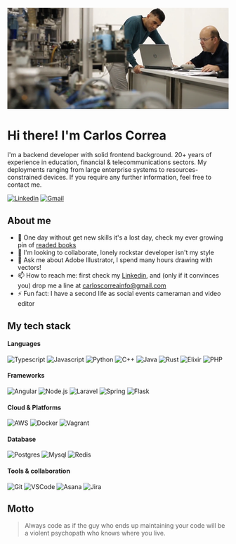 <p align="center">
<img src="profile.png" alt="Collaboration">
</p>

# Hi there! I'm Carlos Correa

I'm a backend developer with solid frontend background. 20+ years of experience in education, financial & telecommunications sectors. My deployments ranging from large enterprise systems to resources-constrained devices. If you require any further information, feel free to contact me.

[![Linkedin](https://img.shields.io/badge/linkedin-%230077B5.svg?&style=for-the-badge&logo=linkedin&logoColor=white)](https://www.linkedin.com/in/correacarlos/)
[![Gmail](https://img.shields.io/badge/gmail-D14836?&style=for-the-badge&logo=gmail&logoColor=white)](mailto:carloscorreainfo@gmail.com)

## About me

- 🌱 One day without get new skills it's a lost day, check my ever growing pin of [readed books](https://pin.it/400hk2j)
- 👯 I'm looking to collaborate, lonely rockstar developer isn't my style
- 💬 Ask me about Adobe Illustrator, I spend many hours drawing with vectors!
- 📫 How to reach me: first check my [Linkedin](https://www.linkedin.com/in/correacarlos/), and (only if it convinces you)
  drop me a line at carloscorreainfo@gmail.com
- ⚡ Fun fact: I have a second life as social events cameraman and video editor

## My tech stack

#### Languages

![Typescript](https://img.shields.io/badge/typescript%20-%23007ACC.svg?&style=for-the-badge&logo=typescript&logoColor=white)
![Javascript](https://img.shields.io/badge/javascript%20-%23323330.svg?&style=for-the-badge&logo=javascript&logoColor=%23F7DF1E)
![Python](https://img.shields.io/badge/python%20-%233776AB.svg?&style=for-the-badge&logo=python&logoColor=white)
![C++](https://img.shields.io/badge/c++%20-%2300599C.svg?&style=for-the-badge&logo=c%2B%2B&logoColor=white)
![Java](https://img.shields.io/badge/java-%23ED8B00.svg?&style=for-the-badge&logo=java&logoColor=white)
![Rust](https://img.shields.io/badge/rust-%23000000.svg?&style=for-the-badge&logo=rust&logoColor=white)
![Elixir](https://img.shields.io/badge/elixir-%234B275F.svg?&style=for-the-badge&logo=elixir&logoColor=white)
![PHP](https://img.shields.io/badge/php%20-%23777BB4.svg?&style=for-the-badge&logo=php&logoColor=white)

#### Frameworks

![Angular](https://img.shields.io/badge/angular%20-%23DD0031.svg?&style=for-the-badge&logo=angular&logoColor=white)
![Node.js](https://img.shields.io/badge/node.js%20-%2343853D.svg?&style=for-the-badge&logo=node.js&logoColor=white)
![Laravel](https://img.shields.io/badge/laravel%20-%23FF2D20.svg?&style=for-the-badge&logo=laravel&logoColor=white)
![Spring](https://img.shields.io/badge/spring%20-%236DB33F.svg?&style=for-the-badge&logo=spring&logoColor=white)
![Flask](https://img.shields.io/badge/flask%20-%23000.svg?&style=for-the-badge&logo=flask&logoColor=white)

#### Cloud & Platforms

![AWS](https://img.shields.io/badge/Amazon%20AWS-%23232F3E?logo=amazon-aws&logoColor=white&style=for-the-badge)
![Docker](https://img.shields.io/badge/docker%20-%232496ED.svg?&style=for-the-badge&logo=docker&logoColor=white)
![Vagrant](https://img.shields.io/badge/vagrant%20-%231563FF.svg?&style=for-the-badge&logo=vagrant&logoColor=white)

#### Database

![Postgres](https://img.shields.io/badge/postgres-%23316192.svg?&style=for-the-badge&logo=postgresql&logoColor=white)
![Mysql](https://img.shields.io/badge/mysql-%234479A1.svg?&style=for-the-badge&logo=mysql&logoColor=white)
![Redis](https://img.shields.io/badge/redis-%23DC382D.svg?&style=for-the-badge&logo=redis&logoColor=white)

#### Tools & collaboration

![Git](https://img.shields.io/badge/git%20-%23F05032.svg?&style=for-the-badge&logo=git&logoColor=white)
![VSCode](https://img.shields.io/badge/visualstudiocode%20-%23007ACC.svg?&style=for-the-badge&logo=visual-studio-code&logoColor=white)
![Asana](https://img.shields.io/badge/asana%20-%23273347.svg?&style=for-the-badge&logo=asana&logoColor=white)
![Jira](https://img.shields.io/badge/jirasoftware%20-%230052CC.svg?&style=for-the-badge&logo=jira-software&logoColor=white)

## Motto

> Always code as if the guy who ends up maintaining your code will be a violent psychopath who knows where you live.
